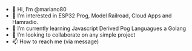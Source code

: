 - 👋 Hi, I’m @mariano80
- 👀 I’m interested in ESP32 Prog, Model Railroad, Cloud Apps and Hamradio.
- 🌱 I’m currently learning Javascript Derived Pog Languagues a Golang
- 💞️ I’m looking to collaborate on any simple project
- 📫 How to reach me (via message)

<!---
mariano80/mariano80 is a ✨ special ✨ repository because its `README.md` (this file) appears on your GitHub profile.
You can click the Preview link to take a look at your changes.
--->
